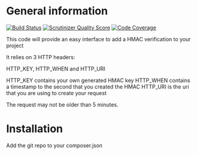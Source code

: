 General information
==========

[![Build Status](https://travis-ci.org/Wizkunde/silex-hmac.png)](https://travis-ci.org/Wizkunde/silex-hmac)
[![Scrutinizer Quality Score](https://scrutinizer-ci.com/g/Wizkunde/silex-hmac/badges/quality-score.png?s=a4560694448130886b3d9754b9e2948b6d9cd5a8)](https://scrutinizer-ci.com/g/Wizkunde/silex-hmac/)
[![Code Coverage](https://scrutinizer-ci.com/g/Wizkunde/silex-hmac/badges/coverage.png?s=693e3823c8ba326fc2ef8fbf5ffb81b9c5f933c9)](https://scrutinizer-ci.com/g/Wizkunde/silex-hmac/)

This code will provide an easy interface to add a HMAC verification to your project

It relies on 3 HTTP headers:

HTTP_KEY, HTTP_WHEN and HTTP_URI

HTTP_KEY contains your own generated HMAC key
HTTP_WHEN contains a timestamp to the second that you created the HMAC
HTTP_URI is the uri that you are using to create your request

The request may not be older than 5 minutes.

Installation
==========

Add the git repo to your composer.json
